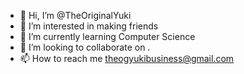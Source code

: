 - 👋 Hi, I’m @TheOriginalYuki
- 👀 I’m interested in making friends
- 🌱 I’m currently learning Computer Science
- 💞️ I’m looking to collaborate on .
- 📫 How to reach me theogyukibusiness@gmail.com

<!---
TheOriginalYuki/TheOriginalYuki is a ✨ special ✨ repository because its `README.md` (this file) appears on your GitHub profile.
You can click the Preview link to take a look at your changes.
--->
